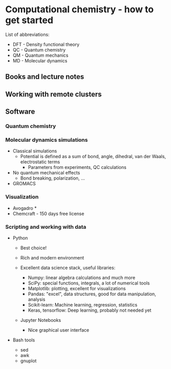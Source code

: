 # Computational chemistry - how to get started

List of abbreviations:
  * DFT - Density functional theory
  * QC - Quantum chemistry
  * QM - Quantum mechanics
  * MD - Molecular dynamics

## Books and lecture notes

## Working with remote clusters

## Software


### Quantum chemistry



### Molecular dynamics simulations

* Classical simulations
  * Potential is defined as a sum of bond, angle, dihedral, van der Waals, electrostatic terms
    * Parameters from experiments, QC calculations
* No quantum mechanical effects
  * Bond breaking, polarization, ...
* GROMACS

### Visualization

* Avogadro
  *
* Chemcraft - 150 days free license

### Scripting and working with data

* Python
  * Best choice!
  * Rich and modern environment
  * Excellent data science stack, useful libraries:
    * Numpy: linear algebra calculations and much more
    * SciPy: special functions, integrals, a lot of numerical tools
    * Matplotlib: plotting, excellent for visualizations
    * Pandas: "excel", data structures, good for data manipulation, analysis
    * Scikit-learn: Machine learning, regression, statistics
    * Keras, tensorflow: Deep learning, probably not needed yet

  * Jupyter Notebooks
    * Nice graphical user interface

* Bash tools
  * sed
  * awk
  * gnuplot
